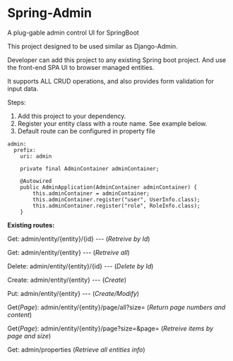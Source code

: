 # Spring-Admin

A plug-gable admin control UI for SpringBoot

This project designed to be used similar as Django-Admin.

Developer can add this project to any existing Spring boot project. And use the front-end SPA UI to browser managed entities.

It supports ALL CRUD operations, and also provides form validation for input data.

Steps:

1. Add this project to your dependency.
2. Register your entity class with a route name. See example below.
3. Default route can be configured in property file 
```
admin:
  prefix:
    uri: admin
```

```
	private final AdminContainer adminContainer;

	@Autowired
	public AdminApplication(AdminContainer adminContainer) {
		this.adminContainer = adminContainer;
		this.adminContainer.register("user", UserInfo.class);
		this.adminContainer.register("role", RoleInfo.class);
	}
```

**Existing routes:**

Get: admin/entity/{entity}/{id} --- (*Retreive by Id*)

Get: admin/entity/{entity} --- (*Retreive all*)

Delete: admin/entity/{entity}/{id} --- (*Delete by Id*)

Create: admin/entity/{entity} --- (*Create*)

Put: admin/entity/{entity} --- (*Create/Modify*)

Get(*Page*): admin/entity/{entity}/page/all?size= (*Return page numbers and content*)

Get(*Page*): admin/entity/{entity}/page?size=&page= (*Retreive items by page and size*)

Get: admin/properties (*Retrieve all entities info*)